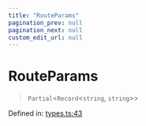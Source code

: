 ```yaml
---
title: "RouteParams"
pagination_prev: null
pagination_next: null
custom_edit_url: null
---
```


# RouteParams

> `Partial`<`Record`<`string`, `string`\>\>

Defined in:  [types.ts:43](https://github.com/bevm0/trpc-svelte-toolbox/blob/9381f64/packages/trpc-sveltekit/src/types.ts#L43)

